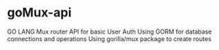 # goMux-api
GO LANG Mux router API for basic User Auth
Using GORM for database connections and operations
Using gorilla/mux package to create routes
